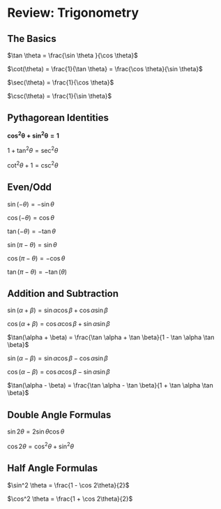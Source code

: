 # Review: Trigonometry

## The Basics

$\tan \theta = \frac{\sin \theta }{\cos \theta}$

$\cot(\theta) = \frac{1}{\tan \theta} = \frac{\cos \theta}{\sin \theta}$

$\sec(\theta) = \frac{1}{\cos \theta}$

$\csc(\theta) = \frac{1}{\sin \theta}$

## Pythagorean Identities

$\mathbf{\cos^2 \theta + \sin^2 \theta = 1}$

$1 + \tan^2 \theta = \sec^2 \theta$

$\cot^2 \theta + 1 = \csc^2 \theta$

## Even/Odd

$\sin(-\theta) = - \sin \theta$

$\cos(-\theta) = \cos \theta$
 
$\tan(-\theta) = - \tan \theta$

$\sin(\pi - \theta) = \sin \theta$

$\cos(\pi -\theta) = - \cos \theta$

$\tan(\pi - \theta) = - \tan(\theta)$

## Addition and Subtraction

$\sin(\alpha + \beta) = \sin \alpha \cos \beta + \cos \alpha \sin \beta$

$\cos(\alpha + \beta) = \cos \alpha \cos \beta + \sin \alpha \sin \beta$

$\tan(\alpha + \beta) = \frac{\tan \alpha + \tan \beta}{1 - \tan \alpha \tan \beta}$

$\sin(\alpha - \beta) = \sin \alpha \cos \beta - \cos \alpha \sin \beta$

$\cos(\alpha - \beta) = \cos \alpha \cos \beta - \sin \alpha \sin \beta$

$\tan(\alpha - \beta) = \frac{\tan \alpha - \tan \beta}{1 + \tan \alpha \tan \beta}$

## Double Angle Formulas

$\sin 2\theta = 2 \sin \theta \cos \theta$

$\cos 2\theta = \cos^2 \theta + \sin^2 \theta$

## Half Angle Formulas

$\sin^2 \theta = \frac{1 - \cos 2\theta}{2}$

$\cos^2 \theta = \frac{1 + \cos 2\theta}{2}$